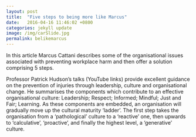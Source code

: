 ```yaml
---
layout: post
title:  "Five steps to being more like Marcus"
date:   2016-04-16 11:46:02 +0800
categories: jekyll update
image: /img/carSlide.jpg
permalink: belikemarcus
---
```


In this article Marcus Cattani describes some of the organisational issues associated with preventing workplace harm and then offer a solution comprising 5 steps.

Professor Patrick Hudson’s talks (YouTube links) provide excellent guidance on the prevention of injuries through leadership, culture and organisational change. He summarises the components which contribute to an effective organisational culture: Leadership; Respect; Informed; Mindful; Just and Fair; Learning. As these components are embedded, an organisation will gradually move up the cultural maturity ‘ladder’. The first step takes the organisation from a ‘pathological’ culture to a ‘reactive’ one, then upwards to ‘calculative’, ‘proactive’, and finally the highest level, a ‘generative’ culture.
